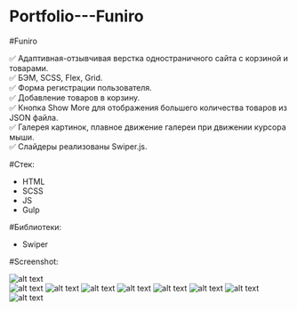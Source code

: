 # Portfolio---Funiro  

#Funiro  

:white_check_mark: Адаптивная-отзывчивая верстка одностраничного сайта с корзиной и товарами.  
:white_check_mark: БЭМ, SCSS, Flex, Grid.  
:white_check_mark: Форма регистрации пользователя.  
:white_check_mark: Добавление товаров в корзину.  
:white_check_mark: Кнопка Show More для отображения большего количества товаров из JSON файла.  
:white_check_mark: Галерея картинок, плавное движение галереи при движении курсора мыши.  
:white_check_mark: Слайдеры реализованы Swiper.js.  

#Стек:  
- HTML  
- SCSS  
- JS  
- Gulp  

#Библиотеки:  
- Swiper  

#Screenshot:  
  
![alt text](screenshots/img7.png "Сайт")  
![alt text](screenshots/img1.png "Слайдер1")
![alt text](screenshots/img2.png "Карточки товаров")
![alt text](screenshots/img3.png "Корзина покупок")
![alt text](screenshots/img4.png "Форма регистрации")
![alt text](screenshots/img5.png "Слайдер2")
![alt text](screenshots/img6.png "Галерея")
![alt text](screenshots/img8.png "Моб.версия")
![alt text](screenshots/img9.png "Моб.версия")

